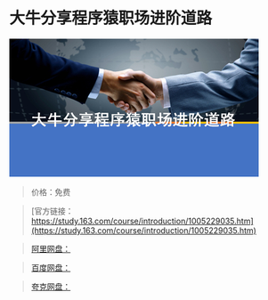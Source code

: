 # 大牛分享程序猿职场进阶道路

![img](../../../assets/study163/free/c57692c9-0169-40e6-83de-b6184bcac196.jpg)

> 价格：免费

> [官方链接：https://study.163.com/course/introduction/1005229035.htm](https://study.163.com/course/introduction/1005229035.htm)

> [阿里网盘：]()

> [百度网盘：]()

> [夸克网盘：]()
